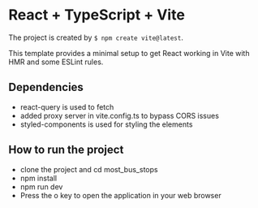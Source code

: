 # React + TypeScript + Vite

The project is created by `$ npm create vite@latest`.

This template provides a minimal setup to get React working in Vite with HMR and some ESLint rules.

## Dependencies

- react-query is used to fetch
- added proxy server in vite.config.ts to bypass CORS issues
- styled-components is used for styling the elements

## How to run the project

- clone the project and cd most_bus_stops
- npm install
- npm run dev
- Press the o key to open the application in your web browser
